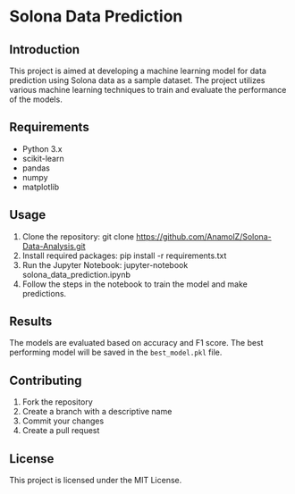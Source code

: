 # Solona Data Prediction

## Introduction
This project is aimed at developing a machine learning model for data prediction using Solona data as a sample dataset. The project utilizes various machine learning techniques to train and evaluate the performance of the models.

## Requirements
- Python 3.x 
- scikit-learn 
- pandas 
- numpy 
- matplotlib

## Usage
1. Clone the repository:
git clone https://github.com/AnamolZ/Solona-Data-Analysis.git
2. Install required packages:
pip install -r requirements.txt
3. Run the Jupyter Notebook:
jupyter-notebook solona_data_prediction.ipynb
4. Follow the steps in the notebook to train the model and make predictions.

## Results
The models are evaluated based on accuracy and F1 score. The best performing model will be saved in the `best_model.pkl` file.

## Contributing
1. Fork the repository
2. Create a branch with a descriptive name
3. Commit your changes
4. Create a pull request

## License
This project is licensed under the MIT License.
